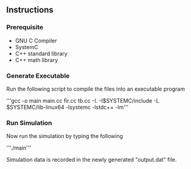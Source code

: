 ## Instructions
### Prerequisite
 * GNU C Compiler
 * SystemC
 * C++ standard library
 * C++ math library

### Generate Executable
Run the following script to compile the files into an executable program

'''gcc -o main main.cc fir.cc tb.cc -I. -I$SYSTEMC/include -L $SYSTEMC/lib-linux64 -lsystemc -lstdc++ -lm'''

### Run Simulation
Now run the simulation by typing the following

'''./main'''

Simulation data is recorded in the newly generated "output.dat" file.
